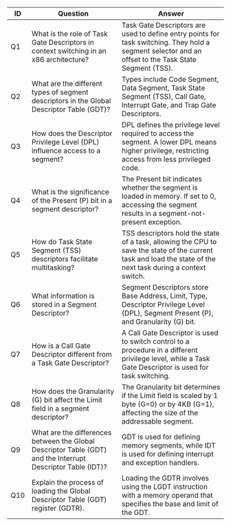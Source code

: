 | **ID** | **Question**                                                                                       | **Answer**                                                                                                                                                   |
|--------|----------------------------------------------------------------------------------------------------|--------------------------------------------------------------------------------------------------------------------------------------------------------------|
| Q1     | What is the role of Task Gate Descriptors in context switching in an x86 architecture?             | Task Gate Descriptors are used to define entry points for task switching. They hold a segment selector and an offset to the Task State Segment (TSS).         |
| Q2     | What are the different types of segment descriptors in the Global Descriptor Table (GDT)?          | Types include Code Segment, Data Segment, Task State Segment (TSS), Call Gate, Interrupt Gate, and Trap Gate Descriptors.                                    |
| Q3     | How does the Descriptor Privilege Level (DPL) influence access to a segment?                        | DPL defines the privilege level required to access the segment. A lower DPL means higher privilege, restricting access from less privileged code.             |
| Q4     | What is the significance of the Present (P) bit in a segment descriptor?                            | The Present bit indicates whether the segment is loaded in memory. If set to 0, accessing the segment results in a segment-not-present exception.             |
| Q5     | How do Task State Segment (TSS) descriptors facilitate multitasking?                                | TSS descriptors hold the state of a task, allowing the CPU to save the state of the current task and load the state of the next task during a context switch. |
| Q6     | What information is stored in a Segment Descriptor?                                                | Segment Descriptors store Base Address, Limit, Type, Descriptor Privilege Level (DPL), Segment Present (P), and Granularity (G) bit.                          |
| Q7     | How is a Call Gate Descriptor different from a Task Gate Descriptor?                                | A Call Gate Descriptor is used to switch control to a procedure in a different privilege level, while a Task Gate Descriptor is used for task switching.      |
| Q8     | How does the Granularity (G) bit affect the Limit field in a segment descriptor?                    | The Granularity bit determines if the Limit field is scaled by 1 byte (G=0) or by 4KB (G=1), affecting the size of the addressable segment.                   |
| Q9     | What are the differences between the Global Descriptor Table (GDT) and the Interrupt Descriptor Table (IDT)? | GDT is used for defining memory segments, while IDT is used for defining interrupt and exception handlers.                                                    |
| Q10    | Explain the process of loading the Global Descriptor Table (GDT) register (GDTR).                   | Loading the GDTR involves using the LGDT instruction with a memory operand that specifies the base and limit of the GDT.                                      |
